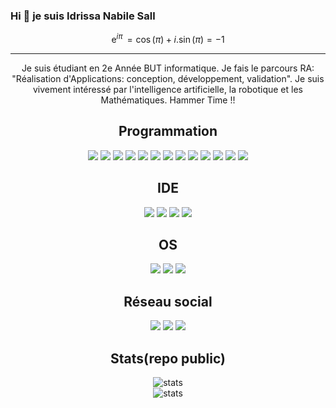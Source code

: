 ### Hi 👋 je suis Idrissa Nabile Sall

```math
\mathrm{e}^{i\pi}\, = \cos(\pi) + i.\sin(\pi) = -1
```
------------------
<div align="center">
Je suis étudiant en 2e Année BUT informatique. Je fais le parcours RA: "Réalisation d'Applications: conception, développement, validation". Je suis vivement intéressé par l'intelligence artificielle, la robotique et les Mathématiques.  
Hammer Time !!

## Programmation
  <img src="https://img.shields.io/badge/C-00599C?style=for-the-badge&logo=c&logoColor=white"/>
  <img src="https://img.shields.io/badge/Kotlin-0095D5?&style=for-the-badge&logo=kotlin&logoColor=white"/>
  <img src="https://img.shields.io/badge/LaTeX-47A141?style=for-the-badge&logo=LaTeX&logoColor=white"/>
  <img src="https://img.shields.io/badge/PLSQL-F80000?style=for-the-badge&logo=oracle&logoColor=black"/>
  <img src="https://img.shields.io/badge/PHP-777BB4?style=for-the-badge&logo=php&logoColor=white"/>
  <img src="https://img.shields.io/badge/Python-FFD43B?style=for-the-badge&logo=python&logoColor=blue"/>
  <img src="https://img.shields.io/badge/JavaScript-323330?style=for-the-badge&logo=javascript&logoColor=F7DF1E"/>
  <img src="https://img.shields.io/badge/json-5E5C5C?style=for-the-badge&logo=json&logoColor=white"/>
  <img src="https://img.shields.io/badge/HTML5-E34F26?style=for-the-badge&logo=html5&logoColor=white"/>
  <img src="https://img.shields.io/badge/CSS3-1572B6?style=for-the-badge&logo=css3&logoColor=white"/>
  <img src="https://img.shields.io/badge/mysql-%2300f.svg?style=for-the-badge&logo=mysql&logoColor=white"/>
  <img src="https://img.shields.io/badge/Java-ED8B00?style=for-the-badge&logo=java&logoColor=white"/>
  <img src="https://img.shields.io/badge/MySQL-005C84?style=for-the-badge&logo=mysql&logoColor=white" />
  
  
## IDE
  <img src="https://img.shields.io/badge/Eclipse-2C2255?style=for-the-badge&logo=eclipse&logoColor=white"/>
  <img src="https://img.shields.io/badge/Android_Studio-3DDC84?style=for-the-badge&logo=android-studio&logoColor=white"/>
  <img src="https://img.shields.io/badge/VSCode-0078D4?style=for-the-badge&logo=visual%20studio%20code&logoColor=white"/>
  <img src="https://img.shields.io/badge/sublime_text-%23575757.svg?&style=for-the-badge&logo=sublime-text&logoColor=important"/>
  
## OS
  <img src="https://img.shields.io/badge/Android-3DDC84?style=for-the-badge&logo=android&logoColor=white"/>
  <img src="https://img.shields.io/badge/Windows-0078D6?style=for-the-badge&logo=windows&logoColor=white"/>
  <img src="https://img.shields.io/badge/Linux-FCC624?style=for-the-badge&logo=linux&logoColor=black"/>
  
## Réseau social
  [![](https://img.shields.io/badge/nabilesall-1DA1F2?style=for-the-badge&logo=twitter&logoColor=white)](https://twitter.com/Nabilesall)
  [![](https://img.shields.io/badge/nabilesall-0077B5?style=for-the-badge&logo=linkedin&logoColor=white)](https://www.linkedin.com/in/nabile-sall-261b861b2/)
  [![](https://img.shields.io/badge/My%20portfolio!-%23DD0031?style=for-the-badge&logo=data:image/png;base64,iVBORw0KGgoAAAANSUhEUgAAABAAAAAQCAYAAAAf8/9hAAAACXBIWXMAAA7DAAAOwwHHb6hkAAAAh0lEQVR42mP4//8/AyEMBP9xyhGjmWID8MoTsjnIjIs0F8A03rgtAdYMwjcnyv3H5RUMzSCNT5+n/3/9ph3MBmmG0TCDCBrw41cVSBGYjYzxGgDT/PErAxija8blCuobgA8PrAEwzTgNgBkCizZiNOM0AB/GawC6IcgpEZtmnHkBlmzRMTa1ADiTlZ/o3P27AAAAAElFTkSuQmCC)](https://idrissa-sall.com/portfolio)
 
## Stats(repo public)
  ![stats](https://github-readme-stats.vercel.app/api/top-langs/?username=nabilesall&count_private=true&theme=tokyonight&langs_count=15&layout=compact)  
  ![stats](https://github-readme-stats.vercel.app/api?username=nabilesall&count_private=true&show_icons=true&theme=tokyonight)
</div>
